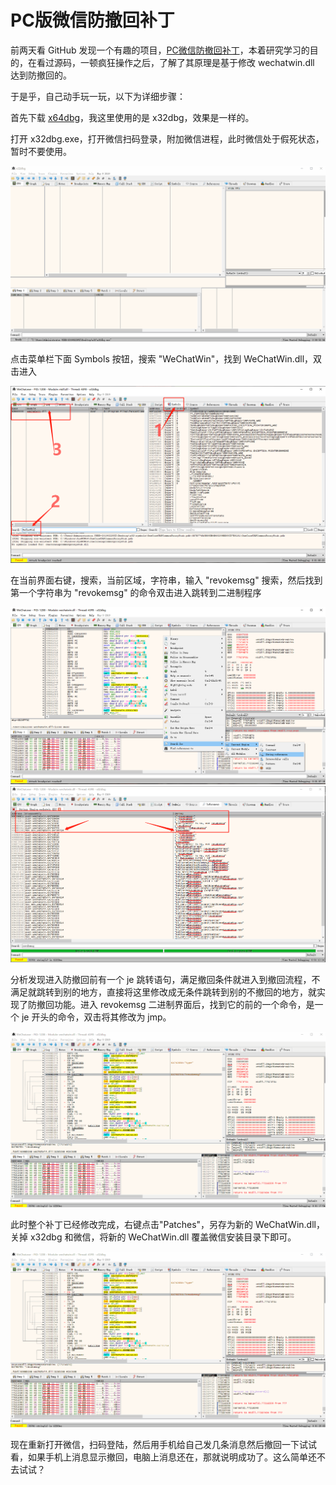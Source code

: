 # PC版微信防撤回补丁

前两天看 GitHub 发现一个有趣的项目，[PC微信防撤回补丁](https://github.com/huiyadanli/RevokeMsgPatcher)，本着研究学习的目的，在看过源码，一顿疯狂操作之后，了解了其原理是基于修改 wechatwin.dll 达到防撤回的。

于是乎，自己动手玩一玩，以下为详细步骤：

首先下载 [x64dbg](https://github.com/x64dbg/x64dbg)，我这里使用的是 x32dbg，效果是一样的。

打开 x32dbg.exe，打开微信扫码登录，附加微信进程，此时微信处于假死状态，暂时不要使用。

![ ](./images/revoke-wechart-msg-patcher-01.gif)

点击菜单栏下面 Symbols 按钮，搜索 "WeChatWin"，找到 WeChatWin.dll，双击进入

![ ](./images/revoke-wechart-msg-patcher-02.png)

在当前界面右键，搜索，当前区域，字符串，输入 "revokemsg" 搜索，然后找到第一个字符串为 "revokemsg" 的命令双击进入跳转到二进制程序

![ ](./images/revoke-wechart-msg-patcher-03.png)
![ ](./images/revoke-wechart-msg-patcher-04.png)

分析发现进入防撤回前有一个 je 跳转语句，满足撤回条件就进入到撤回流程，不满足就跳转到别的地方，直接将这里修改成无条件跳转到别的不撤回的地方，就实现了防撤回功能。进入 revokemsg 二进制界面后，找到它的前的一个命令，是一个 je 开头的命令，双击将其修改为 jmp。

![ ](./images/revoke-wechart-msg-patcher-05.gif)

此时整个补丁已经修改完成，右键点击"Patches"，另存为新的 WeChatWin.dll，关掉 x32dbg 和微信，将新的 WeChatWin.dll 覆盖微信安装目录下即可。

![ ](./images/revoke-wechart-msg-patcher-06.gif)

现在重新打开微信，扫码登陆，然后用手机给自己发几条消息然后撤回一下试试看，如果手机上消息显示撤回，电脑上消息还在，那就说明成功了。这么简单还不去试试？
